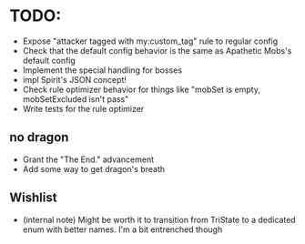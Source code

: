 # TODO:

* Expose "attacker tagged with my:custom_tag" rule to regular config
* Check that the default config behavior is the same as Apathetic Mobs's default config
* Implement the special handling for bosses
* impl Spirit's JSON concept!
* Check rule optimizer behavior for things like "mobSet is empty, mobSetExcluded isn't pass"
* Write tests for the rule optimizer

## no dragon

* Grant the "The End." advancement
* Add some way to get dragon's breath

## Wishlist

* (internal note) Might be worth it to transition from TriState to a dedicated enum with better names. I'm a bit entrenched though